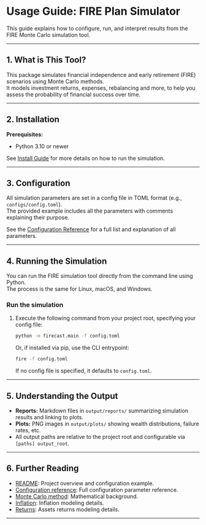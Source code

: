 # Usage Guide: FIRE Plan Simulator

This guide explains how to configure, run, and interpret results from the FIRE Monte Carlo
simulation tool.

---

## 1. What is This Tool?

This package simulates financial independence and early retirement (FIRE) scenarios
using Monte Carlo methods.  
It models investment returns, expenses, rebalancing and more, to help you assess
the probability of financial success over time.

---

## 2. Installation

**Prerequisites:**

- Python 3.10 or newer

See [Install Guide](install.md) for more details on how to run the simulation.

---

## 3. Configuration

All simulation parameters are set in a config file in TOML format (e.g., `configs/config.toml`).  
The provided example includes all the parameters with comments explaining their purpose.

See the [Configuration Reference](config.md) for a full list and explanation of all parameters.

---

## 4. Running the Simulation

You can run the FIRE simulation tool directly from the command line using Python.  
The process is the same for Linux, macOS, and Windows.

### Run the simulation

1. Execute the following command from your project root, specifying your config file:

   ```sh
   python -m firecast.main -f config.toml
   ```

   Or, if installed via pip, use the CLI entrypoint:

   ```sh
   fire -f config.toml
   ```

   If no config file is specified, it defaults to `config.toml`.

---

## 5. Understanding the Output

- **Reports:** Markdown files in `output/reports/` summarizing simulation results and linking to
  plots.
- **Plots:** PNG images in `output/plots/` showing wealth distributions, failure rates, etc.
- All output paths are relative to the project root and configurable via `[paths] output_root`.

---

## 6. Further Reading

- [README](../README.md): Project overview and configuration example.
- [Configuration reference](../docs/config.md): Full configuration parameter reference.
- [Monte Carlo method](../docs/montecarlo.md): Mathematical background.
- [Inflation](../docs/inflation.md): Inflation modeling details.
- [Returns](../docs/returns.md): Assets returns modeling details.

---

